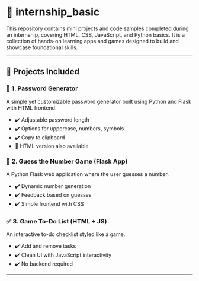 # 💼 internship_basic

This repository contains mini projects and code samples completed during an internship, covering HTML, CSS, JavaScript, and Python basics. It is a collection of hands-on learning apps and games designed to build and showcase foundational skills.

---

## 📁 Projects Included

### 🔐 1. Password Generator
A simple yet customizable password generator built using Python and Flask with HTML frontend.

- ✔️ Adjustable password length
- ✔️ Options for uppercase, numbers, symbols
- ✔️ Copy to clipboard
- 🔗 HTML version also available

### 🎲 2. Guess the Number Game (Flask App)
A Python Flask web application where the user guesses a number.

- ✔️ Dynamic number generation
- ✔️ Feedback based on guesses
- ✔️ Simple frontend with CSS

### ✅ 3. Game To-Do List (HTML + JS)
An interactive to-do checklist styled like a game.

- ✔️ Add and remove tasks
- ✔️ Clean UI with JavaScript interactivity
- ✔️ No backend required

---


